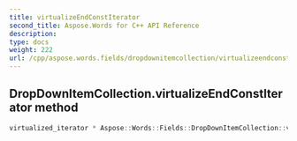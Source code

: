 ```yaml
---
title: virtualizeEndConstIterator
second_title: Aspose.Words for C++ API Reference
description: 
type: docs
weight: 222
url: /cpp/aspose.words.fields/dropdownitemcollection/virtualizeendconstiterator/
---
```

## DropDownItemCollection.virtualizeEndConstIterator method




```cpp
virtualized_iterator * Aspose::Words::Fields::DropDownItemCollection::virtualizeEndConstIterator() const override
```

